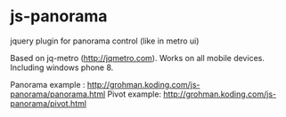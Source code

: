 js-panorama
===========

jquery plugin for panorama control (like in metro ui)

Based on jq-metro (http://jqmetro.com).
Works on all mobile devices. Including windows phone 8.

Panorama example : http://grohman.koding.com/js-panorama/panorama.html
Pivot example: http://grohman.koding.com/js-panorama/pivot.html
